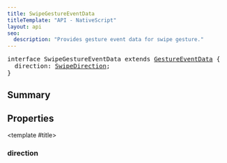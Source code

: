 ```yaml
---
title: SwipeGestureEventData
titleTemplate: "API - NativeScript"
layout: api
seo:
  description: "Provides gesture event data for swipe gesture."
---
```


<!-- This page is auto generated, do not edit manually. -->
<!-- Run "yarn generate:api-docs" to regenerate -->

<script setup lang="ts">
  import { provide } from "vue";
  import API_DATA from "./SwipeGestureEventData.data.json";
  
  provide('API_DATA', API_DATA);
</script>

<APIRefHierarchy v-once />

<pre class="[&_a]:text-green-400">interface SwipeGestureEventData extends <a href="/api/interface/GestureEventData">GestureEventData</a> {
  direction: <a href="/api/enum/SwipeDirection">SwipeDirection</a>;
}</pre>

<APIRefComment commentBase64="eyJibG9ja1RhZ3MiOltdLCJtb2RpZmllclRhZ3MiOnt9LCJzdW1tYXJ5IjpbeyJraW5kIjoidGV4dCIsInRleHQiOiJQcm92aWRlcyBnZXN0dXJlIGV2ZW50IGRhdGEgZm9yIHN3aXBlIGdlc3R1cmUuIn1dfQ==" v-once />

## <Heading ignore>Summary</Heading>

<APIRefSummary v-once />

## Properties

<div class="">

<APIRef for="11198" v-once>

<template #title>

### direction

</template>

</APIRef>

</div>
